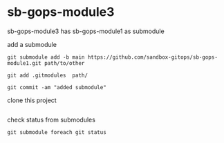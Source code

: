 # sb-gops-module3
sb-gops-module3 has sb-gops-module1 as submodule

add a submodule
~~~
git submodule add -b main https://github.com/sandbox-gitops/sb-gops-module1.git path/to/other

git add .gitmodules  path/

git commit -am "added submodule"
~~~

clone this project
~~~
~~~

check status from submodules
~~~
git submodule foreach git status
~~~
